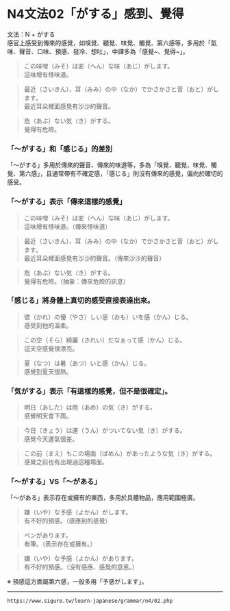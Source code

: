 # N4文法02「がする」感到、覺得

文法：N + がする  
感官上感受到傳來的感覺，如嗅覺、聽覺、味覺、觸覺、第六感等，多用於「氣味、聲音、口味、預感、發冷、想吐」，中譯多為「感覺~、覺得~」。

>この味噌（みそ）は変（へん）な味（あじ）がします。  
這味增有怪味道。

>最近（さいきん）、耳（みみ）の中（なか）でかさかさと音（おと）がします。  
最近耳朵裡面感覺有沙沙的聲音。

>危（あぶ）ない気（き）がする。  
覺得有危險。

### 「～がする」和「感じる」的差別


「～がする」多用於傳來的聲音、傳來的味道等，多為「嗅覺、聽覺、味覺、觸覺、第六感」，且通常帶有不確定感，「感じる」則沒有傳來的感覺，偏向於確切的感受。

### 「～がする」表示「傳來這樣的感覺」

>この味噌（みそ）は変（へん）な味（あじ）がします。  
這味增有怪味道。（傳來怪味道）

>最近（さいきん）、耳（みみ）の中（なか）でかさかさと音（おと）がします。  
最近耳朵裡面感覺有沙沙的聲音。（傳來沙沙的聲音）

>危（あぶ）ない気（き）がする。  
覺得有危險。（抽象：傳來危險的訊息）

### 「感じる」將身體上真切的感受直接表達出來。

>彼（かれ）の優（やさ）しい思（おも）いを感（かん）じる。  
感受到他的溫柔。

>この空（そら）綺麗（きれい）だなぁって感（かん）じる。  
這天空感覺很漂亮。

>夏（なつ）は暑（あつ）いと感（かん）じる。  
感覺到夏天很熱。

### 「気がする」表示「有這樣的感覺，但不是很確定」。

>明日（あした）は雨（あめ）の気（き）がする。  
感覺明天會下雨。

>今日（きょう）は運（うん）がついてない気（き）がする。  
感覺今天運氣很差。

>この前（まえ）もこの場面（ばめん）があったような気（き）がする。  
感覺之前也有出現過這種場面。

### 「～がする」VS「～がある」

「～がある」表示存在或擁有的東西，多用於具體物品，應用範圍極廣。

>嫌（いや）な予感（よかん）がします。  
有不好的預感。（感應到的感覺）

>ペンがあります。  
有筆。（表示存在或擁有。）

>嫌（いや）な予感（よかん）があります。  
     有不好的預感。（沒有感應、感覺的意思。）

※ 預感這方面屬第六感，一般多用「予感がします」。

---
`https://www.sigure.tw/learn-japanese/grammar/n4/02.php`